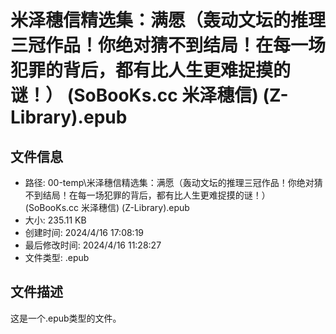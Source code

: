 ﻿# 米泽穗信精选集：满愿（轰动文坛的推理三冠作品！你绝对猜不到结局！在每一场犯罪的背后，都有比人生更难捉摸的谜！） (SoBooKs.cc  米泽穗信) (Z-Library).epub

## 文件信息
- 路径: 00-temp\米泽穗信精选集：满愿（轰动文坛的推理三冠作品！你绝对猜不到结局！在每一场犯罪的背后，都有比人生更难捉摸的谜！） (SoBooKs.cc  米泽穗信) (Z-Library).epub
- 大小: 235.11 KB
- 创建时间: 2024/4/16 17:08:19
- 最后修改时间: 2024/4/16 11:28:27
- 文件类型: .epub

## 文件描述
这是一个.epub类型的文件。

